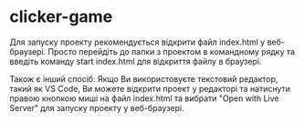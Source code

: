 # clicker-game

Для  запуску проекту рекомендується відкрити файл index.html у веб-браузері.
Просто перейдіть до папки з проектом в командному рядку та введіть команду start index.html для відкриття файлу в браузері.

Також є інший  спосіб:
Якщо Ви використовуєте текстовий редактор, такий як VS Code, Ви можете відкрити проект у редакторі та натиснути правою кнопкою миші на файл index.html та вибрати "Open with Live Server" для запуску проекту у веб-браузері.